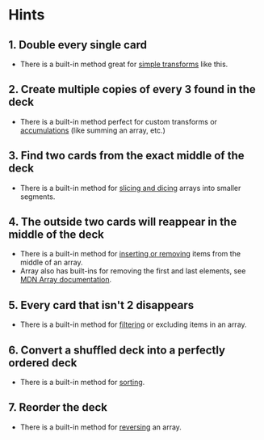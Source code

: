 # Hints

## 1. Double every single card

- There is a built-in method great for [simple transforms][map_method_docs] like this.

## 2. Create multiple copies of every 3 found in the deck

- There is a built-in method perfect for custom transforms or [accumulations][reduce_method_docs] (like summing an array, etc.)

## 3. Find two cards from the exact middle of the deck

- There is a built-in method for [slicing and dicing][slice_method_docs] arrays into smaller segments.

## 4. The outside two cards will reappear in the middle of the deck

- There is a built-in method for [inserting or removing][splice_method_docs] items from the middle of an array.
- Array also has built-ins for removing the first and last elements, see [MDN Array documentation][array_docs].

## 5. Every card that isn't 2 disappears

- There is a built-in method for [filtering][filter_method_docs] or excluding items in an array.

## 6. Convert a shuffled deck into a perfectly ordered deck

- There is a built-in method for [sorting][sort_method_docs].

## 7. Reorder the deck

- There is a built-in method for [reversing][reverse_method_docs] an array.

[map_method_docs]: https://developer.mozilla.org/en-US/docs/Web/JavaScript/Reference/Global_Objects/Array/map
[reduce_method_docs]: https://developer.mozilla.org/en-US/docs/Web/JavaScript/Reference/Global_Objects/Array/reduce
[slice_method_docs]: https://developer.mozilla.org/en-US/docs/Web/JavaScript/Reference/Global_Objects/Array/slice
[splice_method_docs]: https://developer.mozilla.org/en-US/docs/Web/JavaScript/Reference/Global_Objects/Array/splice
[filter_method_docs]: https://developer.mozilla.org/en-US/docs/Web/JavaScript/Reference/Global_Objects/Array/filter
[sort_method_docs]: https://developer.mozilla.org/en-US/docs/Web/JavaScript/Reference/Global_Objects/Array/sort
[reverse_method_docs]: https://developer.mozilla.org/en-US/docs/Web/JavaScript/Reference/Global_Objects/Array/reverse
[array_docs]: https://developer.mozilla.org/en-US/docs/Web/JavaScript/Reference/Global_Objects/Array/
